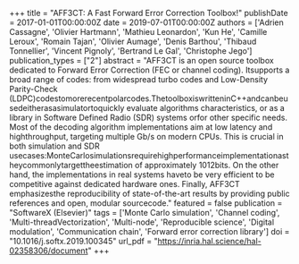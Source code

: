 +++
title = "AFF3CT: A Fast Forward Error Correction Toolbox!"
publishDate = 2017-01-01T00:00:00Z
date = 2019-07-01T00:00:00Z
authors = ['Adrien Cassagne', 'Olivier Hartmann', 'Mathieu Leonardon', 'Kun He', 'Camille Leroux', 'Romain Tajan', 'Olivier Aumage', 'Denis Barthou', 'Thibaud Tonnellier', 'Vincent Pignoly', 'Bertrand Le Gal', 'Christophe Jego']
publication_types = ["2"]
abstract = "AFF3CT is an open source toolbox dedicated to Forward Error Correction (FEC or channel coding). Itsupports a broad range of codes: from widespread turbo codes and Low-Density Parity-Check (LDPC)codestomorerecentpolarcodes.ThetoolboxiswritteninC++andcanbeusedeitherasasimulatortoquickly evaluate algorithms characteristics, or as a library in Software Defined Radio (SDR) systems orfor other specific needs. Most of the decoding algorithm implementations aim at low latency and highthroughput, targeting multiple Gb/s on modern CPUs. This is crucial in both simulation and SDR usecases:MonteCarlosimulationsrequirehighperformanceimplementationastheycommonlytargettheestimation of approximately 1012bits. On the other hand, the implementations in real systems haveto be very efficient to be competitive against dedicated hardware ones. Finally, AFF3CT emphasizesthe reproducibility of state-of-the-art results by providing public references and open, modular sourcecode."
featured = false
publication = "SoftwareX (Elsevier)"
tags = ['Monte Carlo simulation', 'Channel coding', 'Multi-threadVectorization', 'Multi-node', 'Reproducible science', 'Digital modulation', 'Communication chain', 'Forward error correction library']
doi = "10.1016/j.softx.2019.100345"
url_pdf = "https://inria.hal.science/hal-02358306/document"
+++
